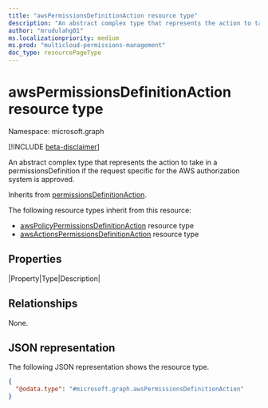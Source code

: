 ```yaml
---
title: "awsPermissionsDefinitionAction resource type"
description: "An abstract complex type that represents the action to take in a permissionsDefinition if the request specific for the AWS authorization system is approved."
author: "mrudulahg01"
ms.localizationpriority: medium
ms.prod: "multicloud-permissions-management"
doc_type: resourcePageType
---
```


# awsPermissionsDefinitionAction resource type

Namespace: microsoft.graph

[!INCLUDE [beta-disclaimer](../../includes/beta-disclaimer.md)]

An abstract complex type that represents the action to take in a permissionsDefinition if the request specific for the AWS authorization system is approved.

Inherits from [permissionsDefinitionAction](../resources/permissionsdefinitionaction.md).

The following resource types inherit from this resource:

- [awsPolicyPermissionsDefinitionAction](../resources/awsPolicyPermissionsDefinitionAction.md) resource type  
- [awsActionsPermissionsDefinitionAction](../resources/awsActionsPermissionsDefinitionAction.md) resource type


## Properties
|Property|Type|Description|

## Relationships
None.

## JSON representation
The following JSON representation shows the resource type.
<!-- {
  "blockType": "resource",
  "@odata.type": "microsoft.graph.awsPermissionsDefinitionAction"
}
-->
``` json
{
  "@odata.type": "#microsoft.graph.awsPermissionsDefinitionAction"
}
```

